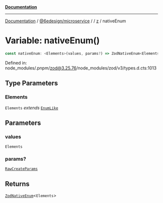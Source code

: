 [**Documentation**](../../../../../README.md)

***

[Documentation](../../../../../README.md) / [@6edesign/microservice](../../../README.md) / [](../../../README.md) / [z](../README.md) / nativeEnum

# Variable: nativeEnum()

```ts
const nativeEnum: <Elements>(values, params?) => ZodNativeEnum<Elements>;
```

Defined in: node\_modules/.pnpm/zod@3.25.76/node\_modules/zod/v3/types.d.cts:1013

## Type Parameters

### Elements

`Elements` *extends* [`EnumLike`](../type-aliases/EnumLike.md)

## Parameters

### values

`Elements`

### params?

[`RawCreateParams`](../type-aliases/RawCreateParams.md)

## Returns

[`ZodNativeEnum`](../classes/ZodNativeEnum.md)&lt;`Elements`&gt;
